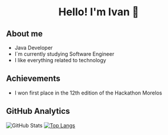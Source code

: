 
<div aling="center">
  <h1 align="center">Hello! I'm Ivan 👋</h1>
</div>

## About me
- Java Developer
- I´m currently studying Software Engineer
- I like everything related to technology
## Achievements
- I won first place in the 12th edition of the Hackathon Morelos 

## GitHub Analytics 

![GitHub Stats](https://github-readme-stats.vercel.app/api?username=Mrls09&theme=tokyonight)
[![Top Langs](https://github-readme-stats.vercel.app/api/top-langs/?username=Mrls09&theme=tokyonight&layout=donut)](https://github.com/Mrls09/github-readme-stats)
<!--
**Mrls09/Mrls09** is a ✨ _special_ ✨ repository because its `README.md` (this file) appears on your GitHub profile.

Here are some ideas to get you started:

- 🔭 I’m currently working on ...
- 🌱 I’m currently learning ...
- 👯 I’m looking to collaborate on ...
- 🤔 I’m looking for help with ...
- 💬 Ask me about ...
- 📫 How to reach me: ...
- 😄 Pronouns: ...
- ⚡ Fun fact: ...
-->

